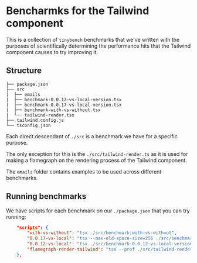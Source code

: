 # Bencharmks for the Tailwind component

This is a collection of `tinybench` benchmarks that we've written with the purposes of scientifically
determining the performance hits that the Tailwind component causes to try improving it.

## Structure

```
├── package.json
├── src
|  ├── emails
|  ├── benchmark-0.0.12-vs-local-version.tsx
|  ├── benchmark-0.0.17-vs-local-version.tsx
|  ├── benchmark-with-vs-without.tsx
|  └── tailwind-render.tsx
├── tailwind.config.js
└── tsconfig.json
```

Each direct descendant of `./src` is a benchmark we have for a specific purpose.

The only exception for this is the `./src/tailwind-render.ts` as it is used for making a
flamegraph on the rendering process of the Tailwind component.

The `emails` folder contains examples to be used across different benchmarks.

## Running benchmarks

We have scripts for each benchmark on our `./package.json` that you can try running:

```json
    "scripts": {
        "with-vs-without": "tsx ./src/benchmark-with-vs-without",
        "0.0.17-vs-local": "tsx --max-old-space-size=256 ./src/benchmark-0.0.17-vs-local-version",
        "0.0.12-vs-local": "tsx ./src/benchmark-0.0.12-vs-local-version",
        "flamegraph-render-tailwind": "tsx --prof ./src/tailwind-render && node --prof-process --preprocess -j isolate*.log | flamebearer"
    },
```
